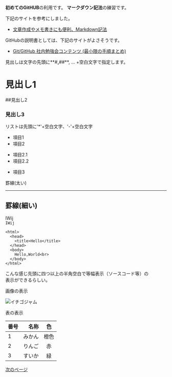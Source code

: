 **初めてのGitHUB**の利用です。
**マークダウン記法**の練習です。  

下記のサイトを参考にしました。  
 - [文章作成やメモ書きにも便利、Markdown記法](http://kojika17.com/2013/01/starting-markdown.html)

GitHubの説明書としては、下記のサイトがよさそうです。  
- [Git/GitHub 社内勉強会コンテンツ (最小限の手順まとめ)](http://qiita.com/exabugs/items/8d989def21b912afa109)


見出しは文字の先頭に**#**,**##**, ... +空白文字で指定します。  
# 見出し1
##見出し2
### 見出し3


リストは先頭に'*'+空白文字、'-'+空白文字  
* 項目1
* 項目2
 - 項目2.1
 - 項目2.2
* 項目3

罫線(太い)
****

罫線(細い)
---

IWij  
`IWij`

    <html>  
      <head>  
        <title>Hello</title>  
      </head>  
      <body>  
        Hello,World<br>  
      </body>  
    </html>  

こんな感じ先頭に四つ以上の半角空白で等幅表示（ソースコード等）の  
表示ができるらしい。

画像の表示

![イチゴジャム](http://nuneno.cocolog-nifty.com/photos/uncategorized/2016/05/07/dscn5177.jpg)


表の表示

|番号|  名称  |  色    |
|:--|--:|:--:|
|1   |みかん  |  橙色  |
|2   |りんご  |  赤    |
|3   |すいか  |  緑    | 

[次のページ](./next.md)


